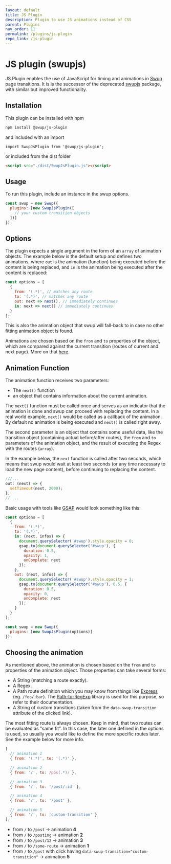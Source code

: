 ```yaml
---
layout: default
title: JS Plugin
description: Plugin to use JS animations instead of CSS
parent: Plugins
nav_order: 11
permalink: /plugins/js-plugin
repo_link: /js-plugin
---
```


# JS plugin (swupjs)

JS Plugin enables the use of JavaScript for timing and animations in [Swup](https://swup.js.org)
page transitions. It is is the successor of the deprecated [swupjs](https://github.com/swup/swupjs) package,
with similar but improved functionality.

## Installation

This plugin can be installed with npm

```bash
npm install @swup/js-plugin
```

and included with an import

```shell
import SwupJsPlugin from '@swup/js-plugin';
```

or included from the dist folder

```html
<script src="./dist/SwupJsPlugin.js"></script>
```

## Usage

To run this plugin, include an instance in the swup options.

```javascript
const swup = new Swup({
  plugins: [new SwupJsPlugin([
    // your custom transition objects
  ])]
});
```

## Options

The plugin expects a single argument in the form of an `array` of animation objects.
The example below is the default setup and defines two animations, where `out` is the
animation (function) being executed before the content is being replaced, and `in` is
the animation being executed after the content is replaced:

```javascript
const options = [
  {
    from: '(.*)', // matches any route
    to: '(.*)', // matches any route
    out: next => next(), // immediately continues
    in: next => next() // immediately continues
  }
];
```

This is also the animation object that swup will fall-back to in case no other fitting
animation object is found.

Animations are chosen based on the `from` and `to` properties of the object, which are
compared against the current transition (routes of current and next page).
More on that [here](#choosing-the-animation).

## Animation Function

The animation function receives two parameters:

- The `next()` function
- an object that contains information about the current animation.

The `next()` function must be called once and serves as an indicator that the animation
is done and swup can proceed with replacing the content.
In a real world example, `next()` would be called as a callback of the animation.
By default no animation is being executed and `next()` is called right away.

The second parameter is an object that contains some useful data, like the transition
object (containing actual before/after routes), the `from` and `to` parameters of the
animation object, and the result of executing the Regex with the routes (`array`).

In the example below, the `next` function is called after two seconds,
which means that swup would wait at least two seconds (or any time necessary
to load the new page content), before continuing to replacing the content.

```javascript
///...
out: (next) => {
  setTimeout(next, 2000);
};
// ...
```

Basic usage with tools like [GSAP](https://greensock.com/gsap/) would look something like this:

```javascript
const options = [
  {
    from: '(.*)',
    to: '(.*)',
    in: (next, infos) => {
      document.querySelector('#swup').style.opacity = 0;
      gsap.to(document.querySelector('#swup'), {
        duration: 0.5,
        opacity: 1,
        onComplete: next
      });
    },
    out: (next, infos) => {
      document.querySelector('#swup').style.opacity = 1;
      gsap.to(document.querySelector('#swup'), 0.5, {
        duration: 0.5,
        opacity: 0,
        onComplete: next
      });
    }
  }
];

const swup = new Swup({
  plugins: [new SwupJsPlugin(options)]
});
```

## Choosing the animation

As mentioned above, the animation is chosen based on the `from` and `to` properties of the animation object.
Those properties can take several forms:

- A String (matching a route exactly).
- A Regex.
- A Path route definition which you may know from things like [Express](https://expressjs.com/) (eg. `/foo/:bar`). The [Path-to-RegExp](https://github.com/pillarjs/path-to-regexp) library is used for this purpose, so refer to their documentation.
- A String of custom transitions (taken from the `data-swup-transition` attribute of the clicked link).

The most fitting route is always chosen.
Keep in mind, that two routes can be evaluated as "same fit".
In this case, the later one defined in the options is used, so usually you would like to define the more specific routes later.
See the example below for more info.

```javascript
[
  // animation 1
  { from: '(.*)', to: '(.*)' },

  // animation 2
  { from: '/', to: /pos(.*)/ },

  // animation 3
  { from: '/', to: '/post/:id' },

  // animation 4
  { from: '/', to: '/post' },

  // animation 5
  { from: '/', to: 'custom-transition' }
];
```

- from `/` to `/post` → animation **4**
- from `/` to `/posting` → animation **2**
- from `/` to `/post/12` → animation **3**
- from `/` to `/some-route` → animation **1**
- from `/` to `/post` with click having `data-swup-transition="custom-transition"` → animation **5**

